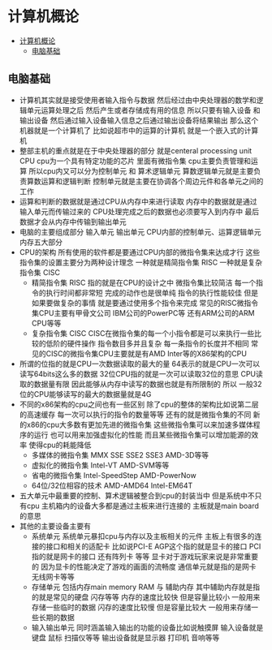 # 计算机概论
- [计算机概论](#计算机概论)
  - [电脑基础](#电脑基础)

## 电脑基础
* 计算机其实就是接受使用者输入指令与数据 然后经过由中央处理器的数学和逻辑单元运算处理之后 然后产生或者存储成有用的信息 所以只要有输入设备 和 输出设备 然后通过输入设备输入信息之后通过输出设备将结果输出 那么这个机器就是一个计算机了 比如说超市中的运算的计算机 就是一个嵌入式的计算机
* 整部主机的重点就是在于中央处理器的部分 就是centeral processing unit CPU cpu为一个具有特定功能的芯片 里面有微指令集 cpu主要负责管理和运算 所以cpu内又可以分为控制单元 和 算术逻辑单元 算数逻辑单元就是主要负责算数运算和逻辑判断 控制单元就是主要在协调各个周边元件和各单元之间的工作
* 运算和判断的数据就是通过CPU从内存中来进行读取 内存中的数据就是通过输入单元而传输过来的 CPU处理完成之后的数据也必须要写入到内存中 最后数据才会从内存中传输到输出单元
* 电脑的主要组成部分 输入单元 输出单元 CPU内部的控制单元、运算逻辑单元 内存五大部分 
* CPU的架构 所有使用的软件都是要通过CPU内部的微指令集来达成才行 这些指令集的设置主要分为两种设计理念 一种就是精简指令集 RISC 一种就是复杂指令集 CISC 
    * 精简指令集 RISC 指的就是在CPU的设计之中 微指令集比较简洁 每一个指令的执行时间都非常短 完成的动作也是很单纯 指令的执行性能较佳 但是如果要做复杂的事情 就是要通过使用多个指令来完成 常见的RISC微指令集CPU主要有甲骨文公司 IBM公司的PowerPC等 还有ARM公司的ARM CPU等等
    * 复杂指令集 CISC CISC在微指令集的每一个小指令都是可以来执行一些比较的低阶的硬件操作 指令数目多并且复杂 每一条指令的长度并不相同 常见的CISC的微指令集CPU主要就是有AMD Inter等的X86架构的CPU
* 所谓的位指的就是CPU一次数据读取的最大的量 64表示的就是CPU一次可以读写64bits这么多的数据 32位CPU指的就是一次可以读取32位的意思 CPU读取的数据量有限 因此能够从内存中读写的数据也就是有所限制的 所以 一般32位的CPU能够读写的最大的数据量就是4G
* 不同的x86架构的cpu之间也有一些区别 除了cpu的整体的架构比如说第二层的高速缓存 每一次可以执行的指令的数量等等 还有的就是微指令集的不同 新的x86的cpu大多数有更加先进的微指令集 这些微指令集可以来加速多媒体程序的运行 也可以用来加强虚拟化的性能 而且某些微指令集可以增加能源的效率 使得cpu的耗能降低
  * 多媒体的微指令集 MMX SSE SSE2 SSE3 AMD-3D等等
  * 虚拟化的微指令集 Intel-VT AMD-SVM等等
  * 省电的微指令集 Intel-SpeedStep AMD-PowerNow
  * 64位/32位相容的技术 AMD-AMD64 Intel-EM64T
* 五大单元中最重要的控制、算术逻辑被整合到cpu的封装当中 但是系统中不只有cpu 主机箱内的设备大多都是通过主板来进行连接的 主板就是main board的意思 
* 其他的主要设备主要有
  * 系统单元 系统单元暴扣cpu与内存以及主板相关的元件 主板上有很多的连接的接口和相关的适配卡 比如说PCI-E AGP这个指的就是显卡的接口 PCI指的就是网卡的接口 还有阵列卡 等等 显卡对于游戏玩家来说是非常重要的 因为显卡的性能决定了游戏的画面的流畅度 通信单元就是指的是网卡 无线网卡等等
  * 存储单元 包括内存main memory RAM 与 辅助内存 其中辅助内存就是指的就是常见的硬盘 闪存等等 内存的速度比较快 但是容量比较小 一般用来存储一些临时的数据 闪存的速度比较慢 但是容量比较大 一般用来存储一些长期的数据
  * 输入输出单元 同时涵盖输入输出的功能的设备比如说触摸屏 输入设备就是键盘 鼠标 扫描仪等等 输出设备就是显示器 打印机 音响等等

